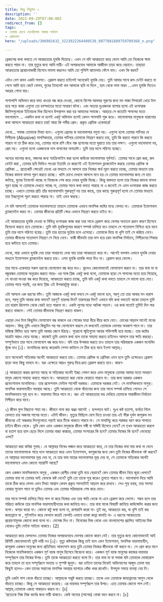 ```yaml
---
title: কিছু পিছুটান ২
description: ''
date: 2022-09-29T07:00:00Z
redirect_from: []
tags:
- তোমার চোখে দেখেছিলাম আমার সর্বনাশ
- প্রেমাতাল
hero: "/uploads/306981632_3223922264489538_8077081889759709368_n.png"

---
```

ব্রেকাপের কথা বলাতে সে আত্মহত্যার হুমকি দিয়েছে। এখন সে যদি আত্মহত্যা করে ফেলে আমি তো নিজেকে ক্ষমা করতে পারব না। তার মৃত্যুর জন্য আমি দায়ী- এই অপরাধবোধ আমাকে আজীবন তাড়া করে বেড়াবে। তাছাড়া আত্মহত্যার প্ররোচনাকারী হিসেবে মামলা করলেও আমি তো পুলিশি ঝামেলায় ফেঁসে যাব। এখন কি করব? 

এটাও বেশ কমন একটা সমস্যা। ব্রেকাপ করতে চাইলেই অনেকেই হুমকি দেয়। তুমি আমার সাথে রুম ডেইট করতে না গেলে আমি হাত কেটে ফেলব, ঘুমের ট্যাবলেট খাব আমাকে ছবি না দিলে , ছাদ থেকে লাফ মারব …এমন হুমকি দিতেও অহরহ শোনা যায়। 

পাশাপাশি অভিমান করে ভাত খাওয়া বন্ধ করে দেওয়া, কোনো বিশেষ আবদার পূরণের জন্য মদ গাজা সিগারেট খেয়ে টাল হয়ে পড়ে থাকা এগুলো তো ডাল্ভাতের মতো সাধারণ ঘটনা। এবং অত্যন্ত দুঃখজনক ব্যাপার হলো এই ধংসাত্মক জিনিসগুলোকে ইতিবাচক দিক হিসেবে উপস্থাপন করা হয় আমাদের সমাজে। আহারে সে কতোটা পাগলের মতো ভালোবাসে … একদিন কথা না হলেই একটু অভিমান হলেই কেমন পাগলামি শুরু করে। ভালোবাসার মানুষকে হারানোর কথা আসলে আত্মহত্যা করতে চায়! আহা কি গভীর প্রেম। প্রকৃত প্রেমিক একেবারে! 

দেখো… সমাজ তোমাকে মিথ্যা বলে। এগুলো প্রেমের বা ভালোবাসার নমুনা নয়। এগুলো হলো তোমার পার্টনার যে নিপীড়ক (Abusive) মানসিকতার, তোমার পার্টনার তোমাকে নিয়ন্ত্রণ করতে চায়, তুমি কি করতে পারবে কি করতে পারবে না তা ঠিক করে দেয়, তোমার নাকে রশি বেঁধে গরু ছাগলের মতো ঘুরাতে চায় তার লক্ষণ। এগুলো ভালোবাসা নয়, প্রেম নয়। এগুলো হলো একজনকে দাস বানানোর অপচেষ্টা। তুমি তার দাসে পরিণত হচ্ছো। 

অন্যের ভালোর জন্য, মঙ্গলের জন্য স্যাক্রিফাইস করা হলো কাউকে ভালোবাসার পূর্বশর্ত। তোমার সাথে প্রেম করা, রুম ডেইট করা , তোমার ছবি ভিডিও পাওয়া ইত্যাদি যে কারণেই এই ইমোশনাল ব্ল্যাকমেইল করছে তোমার প্রেমিক বা প্রেমিকা … প্রত্যেকটি ক্ষেত্রেই দেখো এর মাধ্যমে সে আসলে তার নিজের স্বার্থ পূরণ করতে চাচ্ছে, তোমার মাধ্যমে তার নিজের কামনা বাসনা পূরণ করতে চাচ্ছে। খালি চোখে দেখলে আসলে মনে হয় যে তোমার ভালোবাসার জন্য সে হাত কাটছে, ঘুমের ট্যাবলেট খাচ্ছে বা নিজেকে শেষ করে দেবার হুমকি দিচ্ছে। কিন্তু বাস্তবতা হলো তার নিজের কামনা বাসনা পূরণ হচ্ছে না তোমাকে দেখতে পাচ্ছে না, তোমার সাথে কথা বলতে পারছে না এ জন্যেই সে এমন ধংসাত্মক কাজ করতে চাচ্ছে। এখানে তোমার প্রতি তাঁর ভালোবাসাটা গুরুত্বপূর্ণ নয় তার কাছে, তার কাছে গুরুত্বপূর্ণ হলো সে তোমার মাধ্যমে তার ইচ্ছাগুলো পূরণ করতে পারছে না। তাই এমন করছে। 

সে যদি আসলেই তোমাকে ভালোবাসতো তাহলে তোমাকে এভাবে মানসিক কষ্টের মধ্যে ফেলত না। তোমাকে ইমোশনাল ব্ল্যাকমেইল করত না। তোমার জীবনের প্রতিটি ক্ষেত্র এভাবে নিয়ন্ত্রণ করতে চাইত না।

এই আত্মহত্যার হুমকি দেওয়া বা বিভিন্ন ধংসাত্মক কাজ করা তার সাথে ব্রেকাপ করে ফেলার অন্যতম প্রধান কারণ হিসেবে বিবেচনা করতে হবে তোমাকে। তুমি যদি হুমকিগুলোর কারণে সম্পর্ক চালিয়ে যাও তাহলে সে শতোভাগ নিশ্চিত হয়ে যাবে তুমি তার দাসে পরিণত হয়েছ। তুমি তার হাতের মুঠোয় চলে এসেছো। তোমাকে দিয়ে যা খুশি তাই সে করিয়ে নেবে। তোমার জীবনের শতোভাগ নিয়ন্ত্রণ সে নিয়ে নেবে। বাকী জীবনটা তার দাস হয়ে চরম মানসিক নির্যাতন, নিপীড়নের শিকার হয়ে কাটাতে হবে তোমার। 

দেখো, যারা এভাবে হুমকি দেয় তারা সাধারণত দেখা যায় তারা আত্মহত্যা করে না। আগেই বললাম এভাবে হুমকি দেবার মাধ্যমে ইমোশনাল ব্ল্যাকমেইল করতে চায়। এসব হুমকি ধামকি পাত্তা দিও না। ব্রেকাপ করে ফেলো। 

তার সাথে একেবারে সকল ধরণের যোগাযোগ বন্ধ করে দাও। ভুলেও কোনোভাবেই যোগাযোগ করবে না। তার বাবা মা বা বন্ধুবান্ধব তোমাকে অনুরোধ করতে পারে- ওর সঙ্গে প্লিজ একটু কথা বলো, তোমাকে ছাড়া সে পাগলের মতো হয়ে গিয়েছে, সে খাওয়া দাওয়া বন্ধ করে দিয়েছে, আত্মহত্যা করতে চাচ্ছে, তুমি যদি একটু কথা বলতে তাহলে সে ভালো হয়ে যেত। তোমার পায়ে পড়ছি, ওর জন্য প্লিজ এই উপকারটুকু করো। 

এটা আসলে এক ধরণের ফাঁদ। তুমি আজকে একটু কথা বলবে সে একটু ভালো হবে, পরশু তো তার আবার মন খারাপ হবে, পরশু তুমি আবার কথা বলবে? তরশু? তারপর দিন? তারপরের দিন? এভাবে যদি কথা বলতেই থাকো তাহলে তুমি তো হারাম রিলেশন থেকে বেরই হতে পারলে না। একটা লুপের মধ্যে আটকা পড়লে। ওর কথা মতোই তুমিই দিন পার করতে থাকলে। সেই তোমার জীবনকে নিয়ন্ত্রণ করতে থাকল। 

এছাড়া দেখ টানা কিছুদিন যোগাযোগ বন্ধ থাকলে ওর শোকের মাত্রা ধীরে ধীরে কমে যেত। চোখের আড়াল মানেই মনের আড়াল। কিন্তু তুমি এভাবে কিছুদিন পর পর যোগাযোগ করলে সে কখনোই তোমাকে ভোলার অবকাশ পাবে না। তার মস্তিষ্কে স্তিমিত হয়ে আসা তুমি আবার জেগে উঠছে। পুরোনো স্মৃতিগুলো আবার শক্তিশালী হয়ে যাচ্ছে। তার কষ্টের মাত্রাটা আরও বেড়ে যাচ্ছে। কাজেই তুমি এভাবে কথা বলে তাকে সাহায্য করতে চাইলেও আসলে তার ক্ষতি করছো। সম্পূর্ণভাবে তার সাথে যোগাযোগ বন্ধ করে দাও। যদি তার উপকার করতে চাও তাহলে তার পরিবারকে একজন মনোবিদ খুঁজে দাও \[১\]। মনোবিদের কাছে কয়েকটা সেশন কাটালে সে ঠিক হয়ে যাবে ইনশা আল্লাহ্। 

তবে অনেকেই সত্যিকার অর্থেই আত্মহত্যা করতে চায়। তোমার প্রেমিক বা প্রেমিকা এমন হলে তুমি এক্ষেত্রেও ব্রেকাপ ছাড়া অন্য কিছু ভাববে না। বরং এক্ষেত্রে আরও গুরুত্ব দিয়ে দ্রুত ব্রেকাপ করতে হবে। কারণ- 

১) আত্মহত্যা করার প্রবণতা আছে বা সত্যিকার অর্থেই ইচ্ছা পোষণ করে এমন মানুষকে তোমার আমার মতো সাধারণ মানুষ কোনো সাহায্য করতে পারবে না। আত্মহত্যা করা থেকে ফেরাতে পারবে না। তার জন্য দরকার একজন প্রফেশোনাল মনোবিদের। তার প্রফেশনাল মেন্টাল সাপোর্ট দরকার। তোমাকে দরকার নেই। সে মানসিকভাবে অসুস্থ। মানসিক ভারসাম্যহীন অবস্থায় আছে। তুমি আত্মহত্যা থেকে বাঁচানোর জন্য তার সাথে সম্পর্ক চালিয়ে গেলেও সে মানসিকভাবে সুস্থ হবে না। ভারসাম্য ফিরে পাবে না। বরং এই আত্মহত্যার ভয় দেখিয়ে তোমাকে সারাজীবন নির্যাতন নিপীড়ন করে যাবে। 

২) জীবন ফুল বিছানো শয্যা নয়। জীবনে নানা ঝড় ঝঞ্জা আসেই । ছন্দপতন ঘটে। দুঃখ কষ্ট হতাশা, ব্যর্থতা গিলে ফেলতে চায় অজগর সাপের মতো। এটাই জীবন। মৃত্যুর মিছিলে যোগ দিতে চাওয়া তার এই ভীরু দুর্বল কাপুরুষ মন জীবনের এই অন্ধকার দিনগুলোতে লড়াই করে টিকে থাকতে পারবে না। সে মাথানিচু করে পরাজয় বরণ করে পালাতে চাইবে জীবন থেকে। তুমি কেন এমন একজন মানুষকে জীবন সঙ্গী বা সঙ্গিনী হিসেবে নেবে? সে তখন আত্মহত্যা করলে বা হতাশ হয়ে হাল ছেড়ে দিলে তোমার বাচ্চা কাচ্চার, তোমার সংসারের কি হবে? তোমার নিজের কি হবে? ভেবেছো এসব? 

আত্মহত্যা করা কবিরা গুনাহ। যে আল্লাহর নিষেধ লঙ্ঘন করে আত্মহত্যা করে, যে তার নিজের বাবা মার কথা না ভেবে তাদের ভালোবাসাকে পায়ে দলে আত্মহত্যা করে এমন ইমোশনাল, কাপুরুষের জন্য কেন তুমি নিজের জীবনকে নষ্ট করবে? যে আল্লাহর ভালোবাসার মূল্য দেয় না, যে তার বাবা মায়ের ভালোবাসার মূল্য দেয় না, সে তোমাকে সত্যিকার অর্থেই ভালোবাসবে এমন কোনো গ্যারান্টি আছে? 

কেন একজন মানসিকভাবে অসুস্থ , একজন রোগীর বোঝা তুমি বয়ে বেড়াবে? কেন তোমার জীবন নিয়ে জুয়া খেলবে? তোমার বাবা মা তোমার ভাই বোনকে কষ্ট দেবে? তুমি তো তাকে সুস্থ করেও তুলতে পারবে না। ভালোবাসা দিয়ে আমি তাকে ঠিক করে ফেলব এমন মিথ্যা আশ্বাস কেবল প্রকৃত সমস্যাটাই আড়াল করে রাখবে। সেও সুস্থ হবার, তার সমস্যা বোঝার সুযোগ পাবে না তুমিও তোমার এবং তোমার পরিবারকে শেষ করে দেবে। 

তার সাথে সম্পর্ক চালিয়ে গিয়ে পাপ না করে নিজের এবং তার ক্ষতি ডেকে না এনে ব্রেকাপ করে ফেলো। সম্ভব হলে তার পরিচত কাউকে তার মানসিক ভারসাম্যহীনতার কথা জানিয়ে দাও। তার বাবা মাকে বিষয়টি জানিয়ে কাউন্সেলিং করার জন্য বলো। ঝগড়া করো না। কোনো কটু কথা বলো না, রাগারাগি করো না- তুই মর, আত্মহত্যা কর, যা খুশি তাই কর জাহান্নামে যা , সুইসাইড করে ফেললে করেই ফেলতি এভাবে ন্যাকা কান্না কাদতি না- এ ধরণের আত্মহত্যার প্ররোচণামূলক কোনো কথা বলো না। মেসেজ দিও না। বিবেকের দিক থেকে এবং বাংলাদেশের প্রচলিত আইনের দিক থেকেও তুমি সেইফ সাইডে থাকবে। \[2\]

আত্মহত্যা করে ফেললেও তোমার নিজের অপরাধবোধে ভোগার কোনো কারণ নেই। তার মৃত্যুর জন্য কোনোভাবেই আই রিপিটি কোনোভাবেই তুমি দায়ী নও \[৩\]। মৃত্যু কষ্টদায়ক কিন্তু তাই বলে এমন ইমোশনাল, মানসিক ভারসাম্যহীন, কাপুরুষ একজন মানুষের জন্য প্রতিনিয়ত আফসোস করে তুমি তোমার নিজের জীবনকে নষ্ট করবে না। সে প্রেম করে মানে নিজেকে মানসিকভাবে একজন পূর্ণ বয়স্ক মানুষ হিসেবে বিবেচনা করে। একজন পূর্ণ বয়স্ক মানুষের কাজের দায়ভার সম্পূর্ণরূপে তার নিজের উপর। তুমি তাকে আত্মহত্যা করতে বলো নি। তার বাবা মা বা সমাজ যদি তোমাকে দোষারোপ করে তাহলে তা হবে সম্পূর্ণরূপে অন্যায় ও সুস্পষ্ট জুলুম। বরং চাইলে তাদের দিকেই অভিযোগের আঙ্গুল তোলা যায় কিছুটা হলেও- কেন তাদের সন্তানের মানসিক অবস্থার ব্যাপারে খোঁজ খবর রাখেনি। উপযুক্ত সময়ে ব্যবস্থা নেয় নি।   
 

তুমি একটা পাপ থেকে বাঁচতে চাচ্ছো। আল্লাহকে সন্তুষ্ট করতে চাচ্ছো। তাকে এবং তোমাকে জাহান্নামের আগুন থেকে বাঁচাতে চাচ্ছো। কিন্তু সে আত্মহত্যা করেছে। এর দায়ভার সম্পূর্ণরূপে তার উপর। এতে তোমার কোনো পাপ নেই। আল্লাহ্ তোমাকে এজন্য পাকড়াও করবে না। \[৪\]  
‘প্রত্যেকে নিজ নিজ কর্মের জন্য দায়ী থাকবে। কেউ অন্যের (পাপের) বোঝা বহন করবে না। \[৫\]